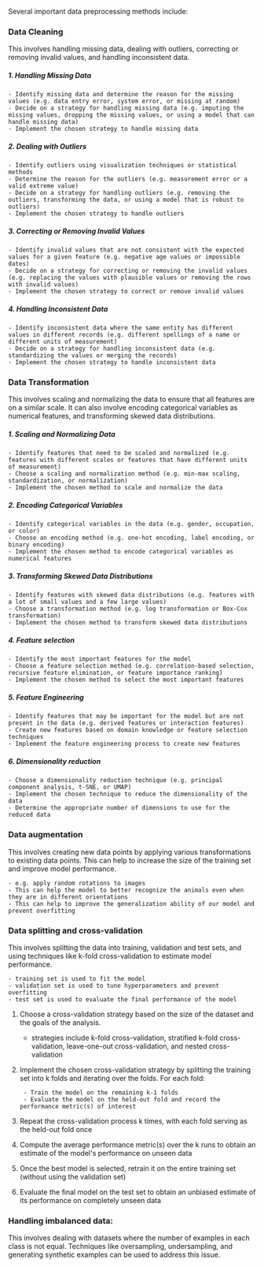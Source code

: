 Several important data preprocessing methods include:

### Data Cleaning
This involves handling missing data, dealing with outliers, correcting or removing invalid values, and handling inconsistent data.
##### 1. Handling Missing Data
	- Identify missing data and determine the reason for the missing values (e.g. data entry error, system error, or missing at random)
	- Decide on a strategy for handling missing data (e.g. imputing the missing values, dropping the missing values, or using a model that can handle missing data)
	- Implement the chosen strategy to handle missing data
##### 2. Dealing with Outliers
	- Identify outliers using visualization techniques or statistical methods
	- Determine the reason for the outliers (e.g. measurement error or a valid extreme value)
	- Decide on a strategy for handling outliers (e.g. removing the outliers, transforming the data, or using a model that is robust to outliers)
	- Implement the chosen strategy to handle outliers
##### 3. Correcting or Removing Invalid Values
	- Identify invalid values that are not consistent with the expected values for a given feature (e.g. negative age values or impossible dates)
	- Decide on a strategy for correcting or removing the invalid values (e.g. replacing the values with plausible values or removing the rows with invalid values)
	- Implement the chosen strategy to correct or remove invalid values
##### 4. Handling Inconsistent Data
	- Identify inconsistent data where the same entity has different values in different records (e.g. different spellings of a name or different units of measurement)
	- Decide on a strategy for handling inconsistent data (e.g. standardizing the values or merging the records)
	- Implement the chosen strategy to handle inconsistent data

### Data Transformation
This involves scaling and normalizing the data to ensure that all features are on a similar scale. It can also involve encoding categorical variables as numerical features, and transforming skewed data distributions.
##### 1. Scaling and Normalizing Data
	- Identify features that need to be scaled and normalized (e.g. features with different scales or features that have different units of measurement)
	- Choose a scaling and normalization method (e.g. min-max scaling, standardization, or normalization)
	- Implement the chosen method to scale and normalize the data
##### 2. Encoding Categorical Variables
	- Identify categorical variables in the data (e.g. gender, occupation, or color)
	- Choose an encoding method (e.g. one-hot encoding, label encoding, or binary encoding)
	- Implement the chosen method to encode categorical variables as numerical features
##### 3. Transforming Skewed Data Distributions
	- Identify features with skewed data distributions (e.g. features with a lot of small values and a few large values)
	- Choose a transformation method (e.g. log transformation or Box-Cox transformation)
	- Implement the chosen method to transform skewed data distributions
##### 4. Feature selection
	- Identify the most important features for the model
	- Choose a feature selection method (e.g. correlation-based selection, recursive feature elimination, or feature importance ranking)
	- Implement the chosen method to select the most important features
##### 5. Feature Engineering
	- Identify features that may be important for the model but are not present in the data (e.g. derived features or interaction features)
	- Create new features based on domain knowledge or feature selection techniques
	- Implement the feature engineering process to create new features
##### 6. Dimensionality reduction
	- Choose a dimensionality reduction technique (e.g. principal component analysis, t-SNE, or UMAP)
	- Implement the chosen technique to reduce the dimensionality of the data
	- Determine the appropriate number of dimensions to use for the reduced data

### Data augmentation
This involves creating new data points by applying various transformations to existing data points. This can help to increase the size of the training set and improve model performance.

	- e.g. apply random rotations to images
	- This can help the model to better recognize the animals even when they are in different orientations
	- This can help to improve the generalization ability of our model and prevent overfitting

### Data splitting and cross-validation
This involves splitting the data into training, validation and test sets, and using techniques like k-fold cross-validation to estimate model performance.

	- training set is used to fit the model
	- validation set is used to tune hyperparameters and prevent overfitting
	- test set is used to evaluate the final performance of the model

1. Choose a cross-validation strategy based on the size of the dataset and the goals of the analysis.
	-  strategies include k-fold cross-validation, stratified k-fold cross-validation, leave-one-out cross-validation, and nested cross-validation
2. Implement the chosen cross-validation strategy by splitting the training set into k folds and iterating over the folds. For each fold:

		- Train the model on the remaining k-1 folds
		- Evaluate the model on the held-out fold and record the performance metric(s) of interest

3. Repeat the cross-validation process k times, with each fold serving as the held-out fold once
4. Compute the average performance metric(s) over the k runs to obtain an estimate of the model's performance on unseen data
5. Once the best model is selected, retrain it on the entire training set (without using the validation set)
6. Evaluate the final model on the test set to obtain an unbiased estimate of its performance on completely unseen data

### Handling imbalanced data: 
This involves dealing with datasets where the number of examples in each class is not equal. Techniques like oversampling, undersampling, and generating synthetic examples can be used to address this issue.
	